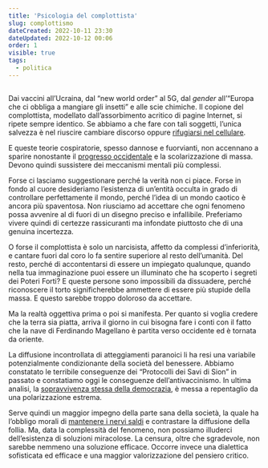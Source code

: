 ```yaml
---
title: 'Psicologia del complottista'
slug: complottismo
dateCreated: 2022-10-11 23:30
dateUpdated: 2022-10-12 00:06
order: 1
visible: true
tags:
  - politica
---
```


##

<span class="newthought">Dai vaccini</span> all’Ucraina, dal “new world order” al 5G, dal _gender_ all’“Europa che ci obbliga a mangiare gli insetti” e alle scie chimiche. Il copione del complottista, modellato dall’assorbimento acritico di pagine Internet, si ripete sempre identico. Se abbiamo a che fare con tali soggetti, l’unica salvezza è nel riuscire cambiare discorso oppure [rifugiarsi nel cellulare](/notes/internet/).

E queste teorie cospiratorie, spesso dannose e fuorvianti, non accennano a sparire nonostante il [progresso occidentale](/notes/occidente/) e la scolarizzazione di massa. Devono quindi sussistere dei meccanismi mentali più complessi.

Forse ci lasciamo suggestionare perché la verità non ci piace. Forse in fondo al cuore desideriamo l’esistenza di un’entità occulta in grado di controllare perfettamente il mondo, perché l’idea di un mondo caotico è ancora più spaventosa. Non riusciamo ad accettare che ogni fenomeno possa avvenire al di fuori di un disegno preciso e infallibile. Preferiamo vivere quindi di certezze rassicuranti ma infondate piuttosto che di una genuina incertezza.

O forse il complottista è solo un narcisista, affetto da complessi d’inferiorità, e cantare fuori dal coro lo fa sentire superiore al resto dell’umanità. Del resto, perché di accontentarsi di essere un impiegato qualunque, quando nella tua immaginazione puoi essere un illuminato che ha scoperto i segreti dei Poteri Forti? E queste persone sono impossibili da dissuadere, perché riconoscere il torto significherebbe ammettere di essere più stupide della massa. E questo sarebbe troppo doloroso da accettare.

Ma la realtà oggettiva prima o poi si manifesta. Per quanto si voglia credere che la terra sia piatta, arriva il giorno in cui bisogna fare i conti con il fatto che la nave di Ferdinando Magellano è partita verso occidente ed è tornata da oriente.

La diffusione incontrollata di atteggiamenti paranoici li ha resi una variabile potenzialmente condizionante della società del benessere. Abbiamo constatato le terribile conseguenze dei “Protocolli dei Savi di Sion” in passato e constatiamo oggi le conseguenze dell’antivaccinismo. In ultima analisi, la [sopravvivenza stessa della democrazia](/notes/democrazia/), è messa a repentaglio da una polarizzazione estrema.

Serve quindi un maggior impegno della parte sana della società, la quale ha l’obbligo morali di [mantenere i nervi saldi](/notes/mitezza/) e contrastare la diffusione della follia. Ma, data la complessità del fenomeno, non possiamo illuderci dell’esistenza di soluzioni miracolose. La censura, oltre che sgradevole, non sarebbe nemmeno una soluzione efficace. Occorre invece una dialettica sofisticata ed efficace e una maggior valorizzazione del pensiero critico.

